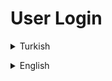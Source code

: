 # User Login
<details><summary>Turkish</summary>
<p>

# Ödev
## Java 101 - Koşullu İfadeler ve Kod Blokları - Kullanıcı Girişi
Eğer şifre yanlış ise kullanıcıya şifresini sıfırlayıp sıfırlamayacağını sorun, eğer kullanıcı sıfırlamak isterse yeni girdiği şifrenin hatalı girdiği ve unuttuğu şifre ile aynı olmaması gerektiğini kontrol edip , şifreler aynı ise ekrana "Şifre oluşturulamadı, lütfen başka şifre giriniz." sorun yoksa "Şifre oluşturuldu" yazan programı yazınız.

### Bilgiler
- Kulanıcı Adı: acs
- Şifre: pikacu

### Şartlar
- Şifre yanlış ise kullanıcıya şifre sıfırlamak isteyip istemediği sorulmalı
- Kullanıcı şifre sıfırlamak ister ve yeni girdiği şifre eski şifresi ile aynı olması durumunda, "Şifre oluşturulamadı, lütfen başka şifre giriniz" uyarısı verilmeli
- Sorunsuz şekilde yeni şifre oluşturulduysa, "Şifre oluşturuldu" bilgisi verilmeli
- Sorunsuz şekilde giriş yapıldıysa, "Giriş Başarılı!" bilgisi verilmeli


</p>

</details>

<p>
</p>  

 <details><summary>English</summary>
  <p>

  </p>

<p align="center">
  <img width="600" height="300" src="https://github.com/aykutcihansevim/PatikaDev/blob/main/images/workinprogress.png?raw=true">
  <img width="600" height="300" src="https://github.com/aykutcihansevim/PatikaDev/blob/main/images/underconscontentwillbe.png?raw=true">
</p>

</details>
